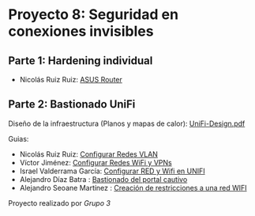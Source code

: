 # Proyecto 8: Seguridad en conexiones invisibles

## Parte 1: Hardening individual

- Nicolás Ruiz Ruiz: [ASUS Router](./Nico/Parte%20-%201.md)

## Parte 2: Bastionado UniFi

Diseño de la infraestructura (Planos y mapas de calor): [UniFi-Design.pdf](UniFi-Design.pdf)

Guias:

- Nicolás Ruiz Ruiz: [Configurar Redes VLAN](https://app.tango.us/app/workflow/Configuraci-n-de-seguridad-VLANs-a6a1b474249045cba9e64e069ee007c0)
- Víctor Jiménez: [Configurar Redes WiFi y VPNs](https://app.tango.us/app/workflow/Setting-Up-UniFi-WiFi-and-VPN-Network-8fe7386bf1b148c0bee9708b3ad0941d)
- Israel Valderrama García: [Configurar RED y Wifi en UNIFI](https://app.tango.us/app/workflow/Configuraci-n-de-Red-y-WiFi-en-UniFi-6d47bfbf5e2a4cf598a367c83612c6e4)
- Alejandro Díaz Batra : [Bastionado del portal cautivo](https://app.tango.us/app/workflow/Bastionado-del-portal-cautivo--Guest-Portal---red-de-invitados-completa--a8c710ed78244bf9a92bef5007e095cf)
- Alejandro Seoane Martínez : [Creación de restricciones a una red WIFI](https://app.tango.us/app/workflow/Creaci-n-de-un-red-WIFI-y-configuraci-n-de-restricciones-a-RRSS-d3b1195faa934d1c9a112c9cda095a98)

Proyecto realizado por _Grupo 3_
